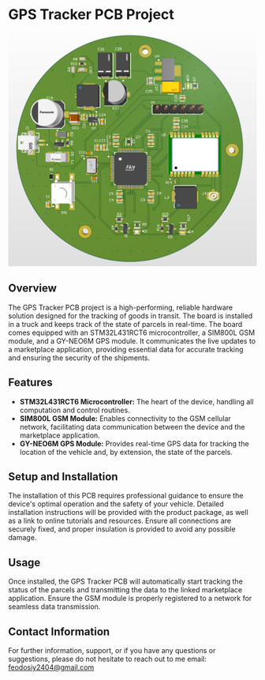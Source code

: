 # GPS Tracker PCB Project

![3D view of PCB](storage/PCB_3d.png)

## Overview

The GPS Tracker PCB project is a high-performing, reliable hardware solution designed for the tracking of goods in transit. The board is installed in a truck and keeps track of the state of parcels in real-time. The board comes equipped with an STM32L431RCT6 microcontroller, a SIM800L GSM module, and a GY-NEO6M GPS module. It communicates the live updates to a marketplace application, providing essential data for accurate tracking and ensuring the security of the shipments.

## Features

- **STM32L431RCT6 Microcontroller:** The heart of the device, handling all computation and control routines.
- **SIM800L GSM Module:** Enables connectivity to the GSM cellular network, facilitating data communication between the device and the marketplace application.
- **GY-NEO6M GPS Module:** Provides real-time GPS data for tracking the location of the vehicle and, by extension, the state of the parcels.

## Setup and Installation

The installation of this PCB requires professional guidance to ensure the device's optimal operation and the safety of your vehicle. Detailed installation instructions will be provided with the product package, as well as a link to online tutorials and resources. Ensure all connections are securely fixed, and proper insulation is provided to avoid any possible damage.

## Usage

Once installed, the GPS Tracker PCB will automatically start tracking the status of the parcels and transmitting the data to the linked marketplace application. Ensure the GSM module is properly registered to a network for seamless data transmission.


## Contact Information

For further information, support, or if you have any questions or suggestions, please do not hesitate to reach out to me email: feodosiy2404@gmail.com
